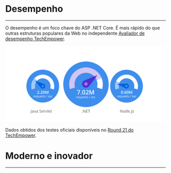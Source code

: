 # Desempenho
---

O desempenho é um foco chave do ASP .NET Core. É mais rápido do que outras estruturas populares da Web no independente [Avaliador de desempenho TechEmpower](https://www.techempower.com/benchmarks/#hw=ph&test=plaintext).

![tech-empower-results.svg](/.attachments/tech-empower-results-33ff8077-7c91-41bf-9c21-34c9fdc9569c.svg)

Dados obtidos dos testes oficiais disponíveis no [Round 21 do TechEmpower](https://www.techempower.com/benchmarks/#section=data-r21&hw=ph&test=plaintext).

# Moderno e inovador
---